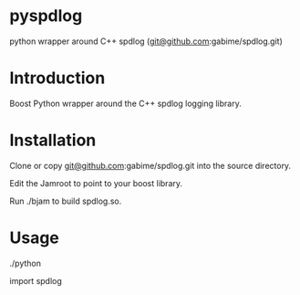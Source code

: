 # pyspdlog
python wrapper around C++ spdlog (git@github.com:gabime/spdlog.git)

# Introduction

Boost Python wrapper around the C++ spdlog logging library.

# Installation

Clone or copy git@github.com:gabime/spdlog.git into the source directory. 

Edit the Jamroot to point to your boost library.

Run ./bjam to build spdlog.so.

# Usage
./python

import spdlog


